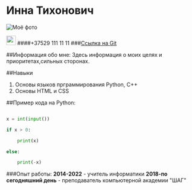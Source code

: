 # Инна Тихонович
![Моё фото](https://img.freepik.com/free-photo/hair-style-street-fashion-beautiful-girl_1139-844.jpg)

[<img src="https://imgpng.ru/d/phone_PNG49052.png" width="25"/>](https://imgpng.ru/d/phone_PNG49052.png)
####+37529 111 11 11
###[Ссылка на Git](https://github.com/InnaTsikhanovich/demo1)


##Информация обо мне:
Здесь информация о моих целях и приоритетах,сильных сторонах.


##Навыки
1. Основы языков прграммирования Python, C++
1. Основы HTML и CSS

##Пример кода на Python:

```python

x = int(input())

if x > 0:

    print(x)

else:

    print(-x)

```
###Опыт работы:
**2014-2022** - учитель информатики
**2018-по сегодняшний день** - преподаватель компьютерной академии "ШАГ"
